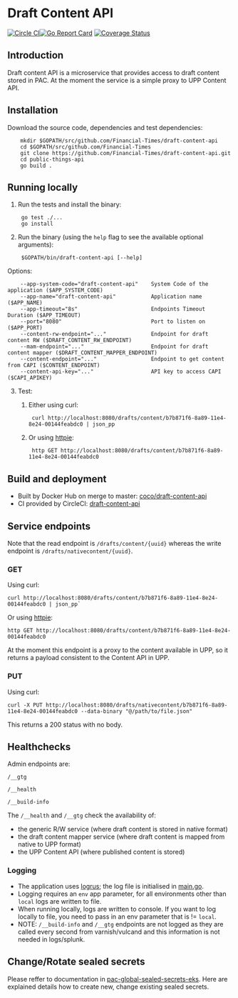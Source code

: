 # Draft Content API

[![Circle CI](https://circleci.com/gh/Financial-Times/draft-content-api/tree/master.png?style=shield)](https://circleci.com/gh/Financial-Times/draft-content-api/tree/master)[![Go Report Card](https://goreportcard.com/badge/github.com/Financial-Times/draft-content-api)](https://goreportcard.com/report/github.com/Financial-Times/draft-content-api) [![Coverage Status](https://coveralls.io/repos/github/Financial-Times/draft-content-api/badge.svg)](https://coveralls.io/github/Financial-Times/draft-content-api)

## Introduction

Draft content API is a microservice that provides access to draft content stored in PAC.
At the moment the service is a simple proxy to UPP Content API.

## Installation

Download the source code, dependencies and test dependencies:

        mkdir $GOPATH/src/github.com/Financial-Times/draft-content-api
        cd $GOPATH/src/github.com/Financial-Times
        git clone https://github.com/Financial-Times/draft-content-api.git
        cd public-things-api
        go build .

## Running locally

1. Run the tests and install the binary:

        go test ./...
        go install

2. Run the binary (using the `help` flag to see the available optional arguments):

        $GOPATH/bin/draft-content-api [--help]

Options:

        --app-system-code="draft-content-api"    System Code of the application ($APP_SYSTEM_CODE)
        --app-name="draft-content-api"           Application name ($APP_NAME)
        --app-timeout="8s"                       Endpoints Timeout Duration ($APP_TIMEOUT)
        --port="8080"                            Port to listen on ($APP_PORT)
        --content-rw-endpoint="..."              Endpoint for draft content RW ($DRAFT_CONTENT_RW_ENDPOINT)
        --mam-endpoint="..."                     Endpoint for draft content mapper ($DRAFT_CONTENT_MAPPER_ENDPOINT)
        --content-endpoint="..."                 Endpoint to get content from CAPI ($CONTENT_ENDPOINT)
        --content-api-key="..."                  API key to access CAPI ($CAPI_APIKEY)


3. Test:

    1. Either using curl:

            curl http://localhost:8080/drafts/content/b7b871f6-8a89-11e4-8e24-00144feabdc0 | json_pp

    1. Or using [httpie](https://github.com/jkbrzt/httpie):

            http GET http://localhost:8080/drafts/content/b7b871f6-8a89-11e4-8e24-00144feabdc0

## Build and deployment

* Built by Docker Hub on merge to master: [coco/draft-content-api](https://hub.docker.com/r/coco/draft-content-api/)
* CI provided by CircleCI: [draft-content-api](https://circleci.com/gh/Financial-Times/draft-content-api)

## Service endpoints

Note that the read endpoint is `/drafts/content/{uuid}` whereas the write endpoint is `/drafts/nativecontent/{uuid}`.

### GET

Using curl:

    curl http://localhost:8080/drafts/content/b7b871f6-8a89-11e4-8e24-00144feabdc0 | json_pp`

Or using [httpie](https://github.com/jkbrzt/httpie):

    http GET http://localhost:8080/drafts/content/b7b871f6-8a89-11e4-8e24-00144feabdc0

At the moment this endpoint is a proxy to the content available in UPP,
so it returns a payload consistent to the Content API in UPP.

### PUT

Using curl:

    curl -X PUT http://localhost:8080/drafts/nativecontent/b7b871f6-8a89-11e4-8e24-00144feabdc0 --data-binary "@/path/to/file.json"

This returns a 200 status with no body.

## Healthchecks
Admin endpoints are:

`/__gtg`

`/__health`

`/__build-info`

The `/__health` and `/__gtg` check the availability of:
* the generic R/W service (where draft content is stored in native format)
* the draft content mapper service (where draft content is mapped from native to UPP format)
* the UPP Content API (where published content is stored)


### Logging

* The application uses [logrus](https://github.com/sirupsen/logrus); the log file is initialised in [main.go](main.go).
* Logging requires an `env` app parameter, for all environments other than `local` logs are written to file.
* When running locally, logs are written to console. If you want to log locally to file, you need to pass in an env parameter that is != `local`.
* NOTE: `/__build-info` and `/__gtg` endpoints are not logged as they are called every second from varnish/vulcand and this information is not needed in logs/splunk.

## Change/Rotate sealed secrets

Please reffer to documentation in [pac-global-sealed-secrets-eks](https://github.com/Financial-Times/pac-global-sealed-secrets-eks/blob/master/README.md). Here are explained details how to create new, change existing sealed secrets.
